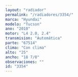 ```yaml
---
layout: "radiador"
permalink: "/radiadores/3354/"
marca: "Hyundai"
modelo: "Tucson"
ano: "2010"
motor: "L4 2.0, 2.4"
transmision: "Automática"
parte: "67514"
clima: "Con clima"
alto: "25"
ancho: "18 7/8"
observaciones: ""
id: "3354"
---
```


